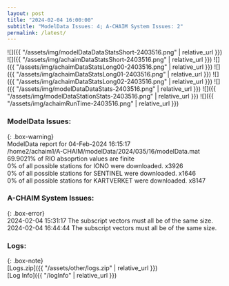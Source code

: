 ```yaml
---
layout: post
title: "2024-02-04 16:00:00"
subtitle: "ModelData Issues: 4; A-CHAIM System Issues: 2"
permalink: /latest/
---
```


![]({{ "/assets/img/modelDataDataStatsShort-2403516.png" | relative_url }})
![]({{ "/assets/img/achaimDataStatsShort-2403516.png" | relative_url }})
![]({{ "/assets/img/achaimDataStatsLong00-2403516.png" | relative_url }})
![]({{ "/assets/img/achaimDataStatsLong01-2403516.png" | relative_url }})
![]({{ "/assets/img/achaimDataStatsLong02-2403516.png" | relative_url }})
![]({{ "/assets/img/modelDataDataStats-2403516.png" | relative_url }})
![]({{ "/assets/img/modelDataStationStats-2403516.png" | relative_url }})
![]({{ "/assets/img/achaimRunTime-2403516.png" | relative_url }})


### ModelData Issues:  
  
{: .box-warning}  
 ModelData report for 04-Feb-2024 16:15:17   
 /home2/achaim1/A-CHAIM/modelData/2024/035/16/modelData.mat   
 69.9021% of RIO absoprtion values are finite   
 0% of all possible stations for IONO were downloaded. x3926   
 0% of all possible stations for SENTINEL were downloaded. x1646   
 0% of all possible stations for KARTVERKET were downloaded. x8147   
  
### A-CHAIM System Issues:  
  
{: .box-error}  
2024-02-04 15:31:17 The subscript vectors must all be of the same size.  
2024-02-04 16:44:44 The subscript vectors must all be of the same size.  

### Logs:  
  
{: .box-note}  
[Logs.zip]({{ "/assets/other/logs.zip" | relative_url }})  
[Log Info]({{ "/logInfo" | relative_url }})  
